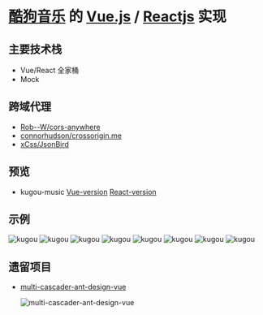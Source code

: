 # [酷狗音乐](https://github.com/xianshenglu/vue/tree/master/demo) 的 [Vue.js](https://vuejs.org/index.html) / [Reactjs](https://reactjs.org/) 实现

## 主要技术栈

- Vue/React 全家桶
- Mock

## 跨域代理

- [Rob--W/cors-anywhere](https://github.com/Rob--W/cors-anywhere/)
- [connorhudson/crossorigin.me](https://github.com/connorhudson/crossorigin.me)
- [xCss/JsonBird](https://github.com/xCss/JsonBird)

## 预览

- kugou-music [Vue-version](https://xianshenglu.github.io/kugou/demo/vue@2.x/dist/index.html) [React-version](https://xianshenglu.github.io/kugou/demo/react/build/)

## 示例

![kugou](https://xianshenglu.github.io/kugou/public/images/kugou-1.jpg) ![kugou](https://xianshenglu.github.io/kugou/public/images/kugou-2.jpg) ![kugou](https://xianshenglu.github.io/kugou/public/images/kugou-3.jpg) ![kugou](https://xianshenglu.github.io/kugou/public/images/kugou-5.jpg) ![kugou](https://xianshenglu.github.io/kugou/public/images/kugou-6.jpg) ![kugou](https://xianshenglu.github.io/kugou/public/images/kugou-7.jpg) ![kugou](https://xianshenglu.github.io/kugou/public/images/kugou-8.jpg) ![kugou](https://xianshenglu.github.io/kugou/public/images/kugou-9.jpg)

## 遗留项目

- [multi-cascader-ant-design-vue](https://xianshenglu.github.io/kugou/demo/multi-cascader-ant-design-vue/dist/index.html)

  ![multi-cascader-ant-design-vue](https://xianshenglu.github.io/kugou/public/images/multi-cascader-ant-design-vue.gif)
